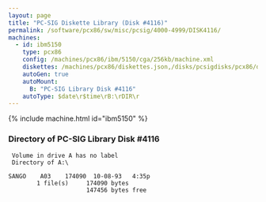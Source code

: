 ```yaml
---
layout: page
title: "PC-SIG Diskette Library (Disk #4116)"
permalink: /software/pcx86/sw/misc/pcsig/4000-4999/DISK4116/
machines:
  - id: ibm5150
    type: pcx86
    config: /machines/pcx86/ibm/5150/cga/256kb/machine.xml
    diskettes: /machines/pcx86/diskettes.json,/disks/pcsigdisks/pcx86/diskettes.json
    autoGen: true
    autoMount:
      B: "PC-SIG Library Disk #4116"
    autoType: $date\r$time\rB:\rDIR\r
---
```


{% include machine.html id="ibm5150" %}

### Directory of PC-SIG Library Disk #4116

     Volume in drive A has no label
     Directory of A:\

    SANGO    A03    174090  10-08-93   4:35p
            1 file(s)     174090 bytes
                          147456 bytes free
